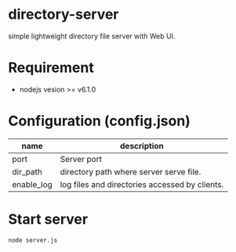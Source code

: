 # directory-server
simple lightweight directory file server with Web UI.

# Requirement
- nodejs vesion >= v6.1.0

# Configuration (config.json)
name | description
-----| -----------
port | Server port
dir_path | directory path where server serve file.
enable_log | log files and directories accessed by clients.

# Start server
```node server.js```
